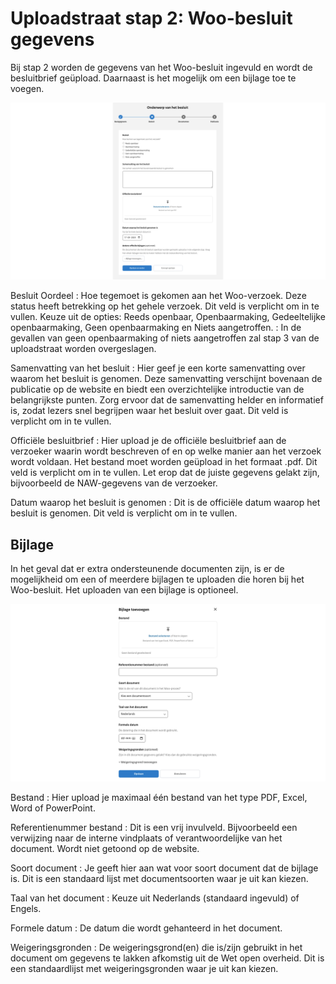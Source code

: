 # Uploadstraat stap 2: Woo-besluit gegevens

Bij stap 2 worden de gegevens van het Woo-besluit ingevuld en wordt de besluitbrief geüpload. Daarnaast is het mogelijk om een bijlage toe te voegen.

![Deze figuur laat de tweede stap van de uploadstraat zien waar de gegevens van het Woo-besluit zelf worden geregistreerd.](img/besluit_2.png)

Besluit Oordeel
: Hoe tegemoet is gekomen aan het Woo-verzoek. Deze status heeft betrekking op het gehele verzoek. Dit veld is verplicht om in te vullen. Keuze uit de opties:
Reeds openbaar, Openbaarmaking, Gedeeltelijke openbaarmaking, Geen openbaarmaking en Niets aangetroffen.
: In de gevallen van geen openbaarmaking of niets aangetroffen zal stap 3 van de uploadstraat worden overgeslagen.

Samenvatting van het besluit
: Hier geef je een korte samenvatting over waarom het besluit is genomen.
Deze samenvatting verschijnt bovenaan de publicatie op de website en biedt een overzichtelijke introductie van de belangrijkste punten.
Zorg ervoor dat de samenvatting helder en informatief is, zodat lezers snel begrijpen waar het besluit over gaat. Dit veld is verplicht om in te vullen.

Officiële besluitbrief
: Hier upload je de officiële besluitbrief aan de verzoeker waarin wordt beschreven of en op welke manier aan het verzoek wordt
voldaan. Het bestand moet worden geüpload in het formaat .pdf. Dit veld is verplicht om in te vullen. Let erop dat de juiste gegevens
gelakt zijn, bijvoorbeeld de NAW-gegevens van de verzoeker.

Datum waarop het besluit is genomen
: Dit is de officiële datum waarop het besluit is genomen. Dit veld is verplicht om in te vullen.

## Bijlage

In het geval dat er extra ondersteunende documenten zijn, is er de mogelijkheid om een of meerdere bijlagen te uploaden die
horen bij het Woo-besluit. Het uploaden van een bijlage is optioneel.

![De figuur laat de uploadwizard voor de bijlage zien](img/besluit_3.png)

Bestand
: Hier upload je maximaal één bestand van het type PDF, Excel, Word of PowerPoint.

Referentienummer bestand
: Dit is een vrij invulveld. Bijvoorbeeld een verwijzing naar de interne vindplaats of verantwoordelijke van het document. Wordt niet getoond op de website.

Soort document
: Je geeft hier aan wat voor soort document dat de bijlage is. Dit is een standaard lijst met documentsoorten waar je uit kan kiezen.

Taal van het document
: Keuze uit Nederlands (standaard ingevuld) of Engels.

Formele datum
: De datum die wordt gehanteerd in het document.

Weigeringsgronden
: De weigeringsgrond(en) die is/zijn gebruikt in het document om gegevens te lakken afkomstig uit de Wet open overheid.
Dit is een standaardlijst met weigeringsgronden waar je uit kan kiezen.
